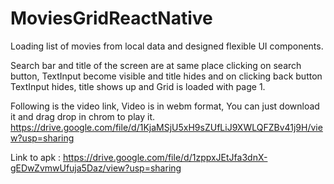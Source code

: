 # MoviesGridReactNative
Loading list of movies from local data and designed flexible UI components.

Search bar and title of the screen are at same place clicking on search button, TextInput become visible and title hides and on clicking back button TextInput hides, title shows up
and Grid is loaded with page 1.

Following is the video link, Video is in webm format, You can just download it and drag drop in chrom to play it.
https://drive.google.com/file/d/1KjaMSjU5xH9sZUfLiJ9XWLQFZBv41j9H/view?usp=sharing

Link to apk : https://drive.google.com/file/d/1zppxJEtJfa3dnX-gEDwZvmwUfuja5Daz/view?usp=sharing

